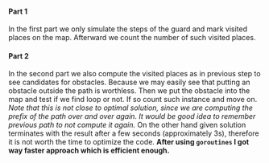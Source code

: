 #### Part 1

In the first part we only simulate the steps of the guard and mark visited places on the map. Afterward we count the number of such visited places.

#### Part 2

In the second part we also compute the visited places as in previous step to see candidates for obstacles. Because we may easily see that putting an obstacle outside the path is worthless. Then we put the obstacle into the map and test if we find loop or not. If so count such instance and move on. *Note that this is not close to optimal solution, since we are computing the prefix of the path over and over again. It would be good idea to remember previous path to not compute it again.* On the other hand given solution terminates with the result after a few seconds (approximately 3s), therefore it is not worth the time to optimize the code. **After using `goroutines` I got way faster approach which is efficient enough.**
